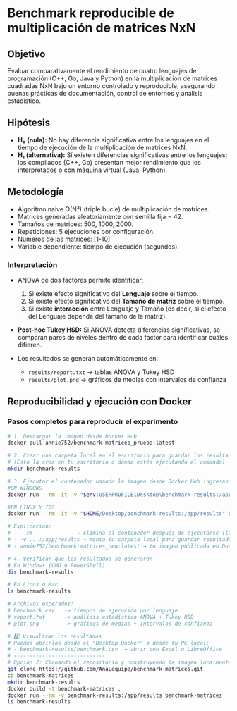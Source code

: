 # Benchmark reproducible de multiplicación de matrices NxN

## Objetivo
Evaluar comparativamente el rendimiento de cuatro lenguajes de programación (C++, Go, Java y Python) en la multiplicación de matrices cuadradas NxN bajo un entorno controlado y reproducible, asegurando buenas prácticas de documentación, control de entornos y análisis estadístico.

## Hipótesis
- **H₀ (nula):** No hay diferencia significativa entre los lenguajes en el tiempo de ejecución de la multiplicación de matrices NxN.  
- **H₁ (alternativa):** Sí existen diferencias significativas entre los lenguajes; los compilados (C++, Go) presentan mejor rendimiento que los interpretados o con máquina virtual (Java, Python).

## Metodología
- Algoritmo naive O(N³) (triple bucle) de multiplicación de matrices.  
- Matrices generadas aleatoriamente con semilla fija = 42.  
- Tamaños de matrices: 500, 1000, 2000.  
- Repeticiones: 5 ejecuciones por configuración.  
- Numeros de las matrices: [1-10]
- Variable dependiente: tiempo de ejecución (segundos).  

### Interpretación
- ANOVA de dos factores permite identificar:
  1. Si existe efecto significativo del **Lenguaje** sobre el tiempo.
  2. Si existe efecto significativo del **Tamaño de matriz** sobre el tiempo.
  3. Si existe **interacción** entre Lenguaje y Tamaño (es decir, si el efecto del Lenguaje depende del tamaño de la matriz).

- **Post-hoc Tukey HSD:** Si ANOVA detecta diferencias significativas, se comparan pares de niveles dentro de cada factor para identificar cuáles difieren.

- Los resultados se generan automáticamente en:
  - `results/report.txt` → tablas ANOVA y Tukey HSD  
  - `results/plot.png` → gráficos de medias con intervalos de confianza

## Reproducibilidad y ejecución con Docker

### Pasos completos para reproducir el experimento

```bash
# 1. Descargar la imagen desde Docker Hub
docker pull annie752/benchmark-matrices_prueba:latest

# 2. Crear una carpeta local en el escritorio para guardar los resultados
# (Esto la crea en tu escritorio o donde estés ejecutando el comando)
mkdir benchmark-results

# 3. Ejecutar el contenedor usando la imagen desde Docker Hub ingresando POWERSHELL
#EN WINDOWS
docker run --rm -it -v "$env:USERPROFILE\Desktop\benchmark-results:/app/results" annie752/benchmark-matrices_prueba snakemake --cores 4 -p

#EN LINUX Y IOS
docker run --rm -it -v "$HOME/Desktop/benchmark-results:/app/results" annie752/benchmark-matrices_prueba snakemake --cores 4 -p

# Explicación:
# - --rm              → elimina el contenedor después de ejecutarse (limpio)
# - -v ...:/app/results → monta tu carpeta local para guardar resultados del benchmark
# - annie752/benchmark-matrices_new:latest → tu imagen publicada en Docker Hub

# 4. Verificar que los resultados se generaron
# En Windows (CMD o PowerShell)
dir benchmark-results

# En Linux o Mac
ls benchmark-results

# Archivos esperados:
# benchmark.csv   -> tiempos de ejecución por lenguaje
# report.txt      -> análisis estadístico ANOVA + Tukey HSD
# plot.png        -> gráficos de medias + intervalos de confianza

# 6️⃣ Visualizar los resultados
# Puedes abrirlos desde el "Desktop Docker" o desde tu PC local:
# - benchmark-results/benchmark.csv  → abrir con Excel o LibreOffice
# -----------------------------
# Opción 2: Clonando el repositorio y construyendo la imagen localmente
git clone https://github.com/AnaLequipe/benchmark-matrices.git
cd benchmark-matrices
mkdir benchmark-results
docker build -t benchmark-matrices .
docker run --rm -v benchmark-results:/app/results benchmark-matrices
ls benchmark-results


